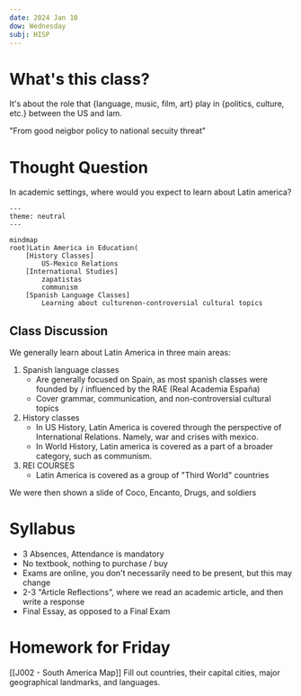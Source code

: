 ```yaml
---
date: 2024 Jan 10
dow: Wednesday
subj: HISP
---
```


# What's this class?

It's about the role that {language, music, film, art} play in {politics, culture, etc.} between the US and lam.

"From good neigbor policy to national secuity threat"

# Thought Question

In academic settings, where would you expect to learn about Latin america?
```mermaid
---
theme: neutral
---

mindmap
root)Latin America in Education(
	[History Classes]
		US-Mexico Relations
	[International Studies]
		zapatistas
		communism
	[Spanish Language Classes]
		Learning about culturenon-controversial cultural topics
```

## Class Discussion
We generally learn about Latin America in three main areas:
1. Spanish language classes
	- Are generally focused on Spain, as most spanish classes were founded by / influenced by the RAE (Real Academia España)
	- Cover grammar, communication, and non-controversial cultural topics
2. History classes
	- In US History, Latin America is covered through the perspective of International Relations. Namely, war and crises with mexico.
	- In World History, Latin america is covered as a part of a broader category, such as communism.
3. REI COURSES
	* Latin America is covered as a group of "Third World" countries

We were then shown a slide of Coco, Encanto, Drugs, and soldiers

# Syllabus
- 3 Absences, Attendance is mandatory
- No textbook, nothing to purchase / buy
- Exams are online, you don't necessarily need to be present, but this may change
- 2-3 "Article Reflections", where we read an academic article, and then write a response
- Final Essay, as opposed to a Final Exam
# Homework for Friday
[[J002 - South America Map]]
Fill out countries, their capital cities, major geographical landmarks, and languages.
